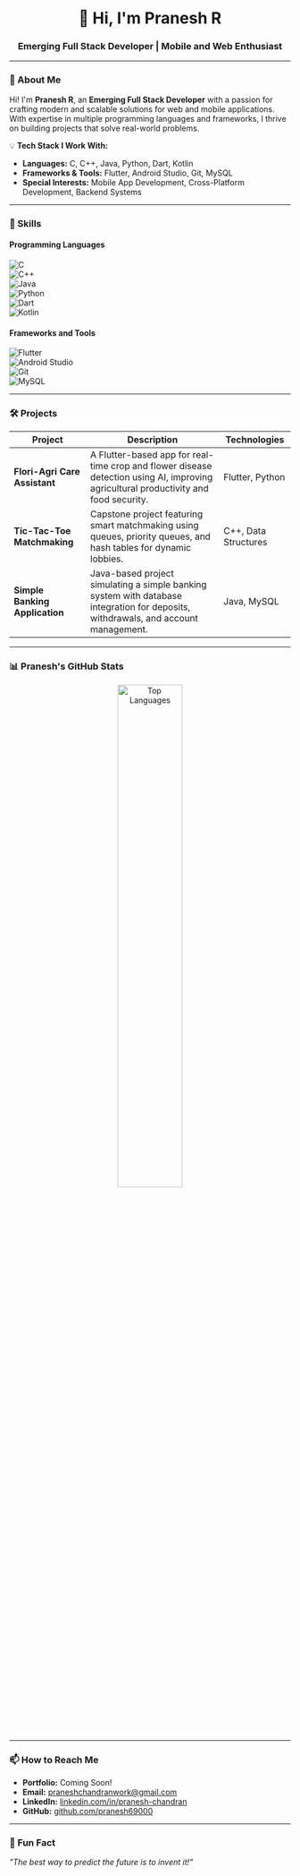 <h1 align="center">👋 Hi, I'm Pranesh R</h1>  
<h3 align="center">Emerging Full Stack Developer | Mobile and Web Enthusiast</h3>  



---

### 🌟 About Me  

Hi! I'm **Pranesh R**, an **Emerging Full Stack Developer** with a passion for crafting modern and scalable solutions for web and mobile applications. With expertise in multiple programming languages and frameworks, I thrive on building projects that solve real-world problems.  

💡 **Tech Stack I Work With:**  
- **Languages:** C, C++, Java, Python, Dart, Kotlin  
- **Frameworks & Tools:** Flutter, Android Studio, Git, MySQL  
- **Special Interests:** Mobile App Development, Cross-Platform Development, Backend Systems  

---

### 🚀 Skills  

#### Programming Languages  
![C](https://img.shields.io/badge/-C-00599C?style=for-the-badge&logo=c&logoColor=white)  
![C++](https://img.shields.io/badge/-C++-00599C?style=for-the-badge&logo=c%2B%2B&logoColor=white)  
![Java](https://img.shields.io/badge/-Java-007396?style=for-the-badge&logo=java&logoColor=white)  
![Python](https://img.shields.io/badge/-Python-3776AB?style=for-the-badge&logo=python&logoColor=white)  
![Dart](https://img.shields.io/badge/-Dart-0175C2?style=for-the-badge&logo=dart&logoColor=white)  
![Kotlin](https://img.shields.io/badge/-Kotlin-0095D5?style=for-the-badge&logo=kotlin&logoColor=white)  

#### Frameworks and Tools  
![Flutter](https://img.shields.io/badge/-Flutter-02569B?style=for-the-badge&logo=flutter&logoColor=white)  
![Android Studio](https://img.shields.io/badge/-Android%20Studio-3DDC84?style=for-the-badge&logo=android-studio&logoColor=white)  
![Git](https://img.shields.io/badge/-Git-F05032?style=for-the-badge&logo=git&logoColor=white)  
![MySQL](https://img.shields.io/badge/-MySQL-4479A1?style=for-the-badge&logo=mysql&logoColor=white)  

---

### 🛠 Projects  

| **Project**                     | **Description**                                                                                                                                      | **Technologies**     |
|----------------------------------|------------------------------------------------------------------------------------------------------------------------------------------------------|----------------------|
| **Flori-Agri Care Assistant**    | A Flutter-based app for real-time crop and flower disease detection using AI, improving agricultural productivity and food security.                  | Flutter, Python      |
| **Tic-Tac-Toe Matchmaking**      | Capstone project featuring smart matchmaking using queues, priority queues, and hash tables for dynamic lobbies.                                      | C++, Data Structures |
| **Simple Banking Application**   | Java-based project simulating a simple banking system with database integration for deposits, withdrawals, and account management.                    | Java, MySQL          |

---

### 📊 Pranesh's GitHub Stats  

<p align="center">
  <img src="https://github-readme-stats.vercel.app/api/top-langs/?username=PraneshR&layout=compact&theme=radical" alt="Top Languages" width="48%">
</p>  

---

### 📫 How to Reach Me  

- **Portfolio:** Coming Soon!  
- **Email:** [praneshchandranwork@gmail.com](mailto:praneshchandranwork@gmail.com)  
- **LinkedIn:** [linkedin.com/in/pranesh-chandran](https://www.linkedin.com/in/praneshchandran21/)  
- **GitHub:** [github.com/pranesh69000](https://github.com/pranesh69000)  

---

### 🚀 Fun Fact  

*"The best way to predict the future is to invent it!"*  


